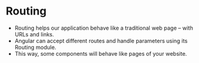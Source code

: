 # Routing

* Routing helps our application behave like a traditional web page – with URLs and links.
* Angular can accept different routes and handle parameters using its Routing module.
* This way, some components will behave like pages of your website.